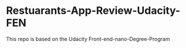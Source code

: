 # Restuarants-App-Review-Udacity-FEN
This repo is based on the Udacity Front-end-nano-Degree-Program
